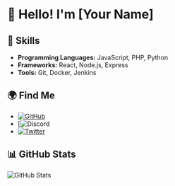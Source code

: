 # 👋 Hello! I'm [Your Name]

## 🚀 Skills
- **Programming Languages:** JavaScript, PHP, Python
- **Frameworks:** React, Node.js, Express
- **Tools:** Git, Docker, Jenkins

## 🌍 Find Me
- [![GitHub](https://img.shields.io/badge/GitHub-1tzArad-blue?style=flat&logo=github)](https://github.com/1tzArad)
- [![Discord](https://img.shields.io/discord/1146012866214899722)
- [![Twitter](https://img.shields.io/badge/Twitter-YourUsername-blue?style=flat&logo=twitter)](https://twitter.com/YourUsername)

## 📊 GitHub Stats
![GitHub Stats](https://github-readme-stats.vercel.app/api?username=1tzArad&show_icons=true&theme=radical)
